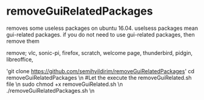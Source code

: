 # removeGuiRelatedPackages
removes some useless packages on ubuntu 16.04. uselsess packages mean gui-related packages.
if you do not need to use gui-related packages, then remove them

remove; vlc, sonic-pi, firefox, scratch, welcome page, thunderbird, pidgin, libreoffice,

'git clone https://github.com/semihyildirim/removeGuiRelatedPackages'
cd removeGuiRelatedPackages \n
#Let the execute the removeGuiRelated.sh file \n
sudo chmod +x removeGuiRelated.sh \n
./removeGuiRelatedPackages.sh \n
